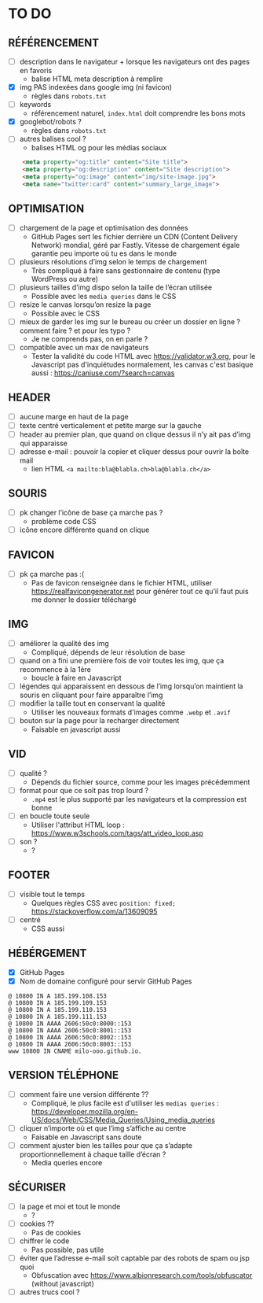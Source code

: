 # TO DO
## RÉFÉRENCEMENT
- [ ] description dans le navigateur + lorsque les navigateurs ont des pages en favoris
	- balise HTML meta description à remplire
- [x] img PAS indexées dans google img (ni favicon)
	- règles dans `robots.txt`
- [ ] keywords
	- référencement naturel, `index.html` doit comprendre les bons mots
- [x] googlebot/robots ?
	- règles dans `robots.txt`
- [ ] autres balises cool ?
	- balises HTML og pour les médias sociaux
```html
	<meta property="og:title" content="Site title">
    <meta property="og:description" content="Site description">
    <meta property="og:image" content="img/site-image.jpg">
    <meta name="twitter:card" content="summary_large_image">
```

## OPTIMISATION 
- [ ] chargement de la page et optimisation des données
	- GitHub Pages sert les fichier derrière un CDN (Content Delivery Network) mondial, géré par Fastly. Vitesse de chargement égale garantie peu importe où tu es dans le monde
- [ ] plusieurs résolutions d’img selon le temps de chargement 
	- Très compliqué à faire sans gestionnaire de contenu (type WordPress ou autre)
- [ ] plusieurs tailles d’img dispo selon la taille de l’écran utilisée
	- Possible avec les `media queries` dans le CSS
- [ ] resize le canvas lorsqu’on resize la page
	- Possible avec le CSS
- [ ] mieux de garder les img sur le bureau ou créer un dossier en ligne ? comment faire ? et pour les typo ?
	- Je ne comprends pas, on en parle ?
- [ ] compatible avec un max de navigateurs
	- Tester la validité du code HTML avec https://validator.w3.org, pour le Javascript pas d'inquiétudes normalement, les canvas c'est basique aussi : https://caniuse.com/?search=canvas	
		
## HEADER 
- [ ] aucune marge en haut de la page 
- [ ] texte centré verticalement et petite marge sur la gauche
- [ ] header au premier plan, que quand on clique dessus il n’y ait pas d’img qui apparaisse 
- [ ] adresse e-mail : pouvoir la copier et cliquer dessus pour ouvrir la boîte mail
	- lien HTML `<a mailto:bla@blabla.ch>bla@blabla.ch</a>`

## SOURIS
- [ ] pk changer l’icône de base ça marche pas ?
	- problème code CSS
- [ ] icône encore différente quand on clique 

## FAVICON
- [ ] pk ça marche pas :(
	- Pas de favicon renseignée dans le fichier HTML, utiliser https://realfavicongenerator.net pour générer tout ce qu'il faut puis me donner le dossier téléchargé

## IMG
- [ ] améliorer la qualité des img
	- Compliqué, dépends de leur résolution de base
- [ ] quand on a fini une première fois de voir toutes les img, que ça recommence à la 1ère
	- boucle à faire en Javascript
- [ ] légendes qui apparaissent en dessous de l’img lorsqu’on maintient la souris en cliquant pour faire apparaître l’img
- [ ] modifier la taille tout en conservant la qualité
	- Utiliser les nouveaux formats d'images comme `.webp` et `.avif`
- [ ] bouton sur la page pour la recharger directement
	- Faisable en javascript aussi

## VID 
- [ ] qualité ?
	- Dépends du fichier source, comme pour les images précédemment
- [ ] format pour que ce soit pas trop lourd ? 
	- `.mp4` est le plus supporté par les navigateurs et la compression est bonne
- [ ] en boucle toute seule 
	- Utiliser l'attribut HTML loop : https://www.w3schools.com/tags/att_video_loop.asp
- [ ] son ?
	- ?
		
## FOOTER 
- [ ] visible tout le temps
	- Quelques règles CSS avec `position: fixed;` https://stackoverflow.com/a/13609095
- [ ] centré
	- CSS aussi

## HÉBÉRGEMENT 
- [x] GitHub Pages
- [x] Nom de domaine configuré pour servir GitHub Pages
```
@ 10800 IN A 185.199.108.153
@ 10800 IN A 185.199.109.153
@ 10800 IN A 185.199.110.153
@ 10800 IN A 185.199.111.153
@ 10800 IN AAAA 2606:50c0:8000::153
@ 10800 IN AAAA 2606:50c0:8001::153
@ 10800 IN AAAA 2606:50c0:8002::153
@ 10800 IN AAAA 2606:50c0:8003::153
www 10800 IN CNAME milo-ooo.github.io.
```

## VERSION TÉLÉPHONE 
- [ ] comment faire une version différente ?? 
	- Compliqué, le plus facile est d'utiliser les `medias queries` : https://developer.mozilla.org/en-US/docs/Web/CSS/Media_Queries/Using_media_queries
- [ ] cliquer n’importe où et que l’img s’affiche au centre
	- Faisable en Javascript sans doute
- [ ] comment ajuster bien les tailles pour que ça s’adapte proportionnellement à chaque taille d’écran ?
	- Media queries encore

## SÉCURISER 
- [ ] la page et moi et tout le monde
	- ?
- [ ] cookies ??
	- Pas de cookies
- [ ] chiffrer le code 
	- Pas possible, pas utile
- [ ] éviter que l’adresse e-mail soit captable par des robots de spam ou jsp quoi
	- Obfuscation avec https://www.albionresearch.com/tools/obfuscator (without javascript)
- [ ] autres trucs cool ?
